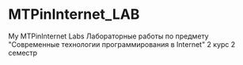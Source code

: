 # MTPinInternet_LAB
My MTPinInternet Labs
Лабораторные работы по предмету "Современные технологии программирования в Internet" 2 курс 2 семестр
